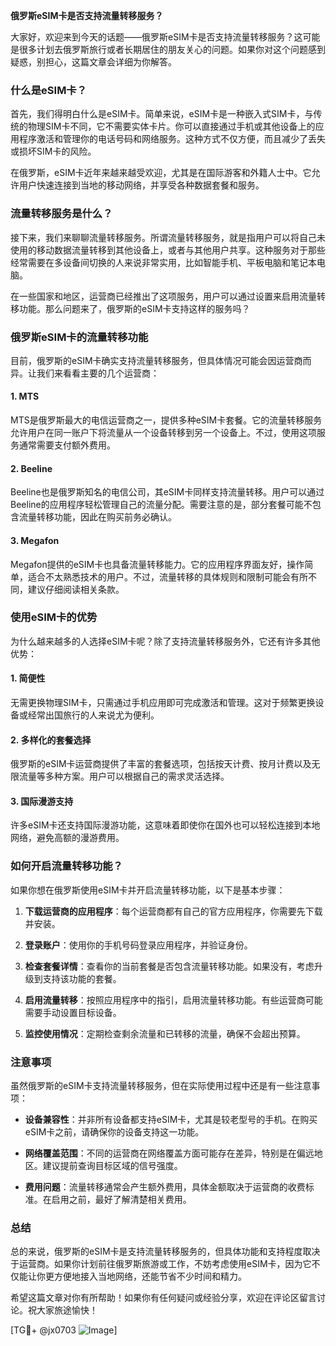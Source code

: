 **俄罗斯eSIM卡是否支持流量转移服务？**

大家好，欢迎来到今天的话题——俄罗斯eSIM卡是否支持流量转移服务？这可能是很多计划去俄罗斯旅行或者长期居住的朋友关心的问题。如果你对这个问题感到疑惑，别担心，这篇文章会详细为你解答。

### 什么是eSIM卡？

首先，我们得明白什么是eSIM卡。简单来说，eSIM卡是一种嵌入式SIM卡，与传统的物理SIM卡不同，它不需要实体卡片。你可以直接通过手机或其他设备上的应用程序激活和管理你的电话号码和网络服务。这种方式不仅方便，而且减少了丢失或损坏SIM卡的风险。

在俄罗斯，eSIM卡近年来越来越受欢迎，尤其是在国际游客和外籍人士中。它允许用户快速连接到当地的移动网络，并享受各种数据套餐和服务。

### 流量转移服务是什么？

接下来，我们来聊聊流量转移服务。所谓流量转移服务，就是指用户可以将自己未使用的移动数据流量转移到其他设备上，或者与其他用户共享。这种服务对于那些经常需要在多设备间切换的人来说非常实用，比如智能手机、平板电脑和笔记本电脑。

在一些国家和地区，运营商已经推出了这项服务，用户可以通过设置来启用流量转移功能。那么问题来了，俄罗斯的eSIM卡支持这样的服务吗？

### 俄罗斯eSIM卡的流量转移功能

目前，俄罗斯的eSIM卡确实支持流量转移服务，但具体情况可能会因运营商而异。让我们来看看主要的几个运营商：

#### 1. MTS
MTS是俄罗斯最大的电信运营商之一，提供多种eSIM卡套餐。它的流量转移服务允许用户在同一账户下将流量从一个设备转移到另一个设备上。不过，使用这项服务通常需要支付额外费用。

#### 2. Beeline
Beeline也是俄罗斯知名的电信公司，其eSIM卡同样支持流量转移。用户可以通过Beeline的应用程序轻松管理自己的流量分配。需要注意的是，部分套餐可能不包含流量转移功能，因此在购买前务必确认。

#### 3. Megafon
Megafon提供的eSIM卡也具备流量转移能力。它的应用程序界面友好，操作简单，适合不太熟悉技术的用户。不过，流量转移的具体规则和限制可能会有所不同，建议仔细阅读相关条款。

### 使用eSIM卡的优势

为什么越来越多的人选择eSIM卡呢？除了支持流量转移服务外，它还有许多其他优势：

#### 1. 简便性
无需更换物理SIM卡，只需通过手机应用即可完成激活和管理。这对于频繁更换设备或经常出国旅行的人来说尤为便利。

#### 2. 多样化的套餐选择
俄罗斯的eSIM卡运营商提供了丰富的套餐选项，包括按天计费、按月计费以及无限流量等多种方案。用户可以根据自己的需求灵活选择。

#### 3. 国际漫游支持
许多eSIM卡还支持国际漫游功能，这意味着即使你在国外也可以轻松连接到本地网络，避免高额的漫游费用。

### 如何开启流量转移功能？

如果你想在俄罗斯使用eSIM卡并开启流量转移功能，以下是基本步骤：

1. **下载运营商的应用程序**：每个运营商都有自己的官方应用程序，你需要先下载并安装。
   
2. **登录账户**：使用你的手机号码登录应用程序，并验证身份。

3. **检查套餐详情**：查看你的当前套餐是否包含流量转移功能。如果没有，考虑升级到支持该功能的套餐。

4. **启用流量转移**：按照应用程序中的指引，启用流量转移功能。有些运营商可能需要手动设置目标设备。

5. **监控使用情况**：定期检查剩余流量和已转移的流量，确保不会超出预算。

### 注意事项

虽然俄罗斯的eSIM卡支持流量转移服务，但在实际使用过程中还是有一些注意事项：

- **设备兼容性**：并非所有设备都支持eSIM卡，尤其是较老型号的手机。在购买eSIM卡之前，请确保你的设备支持这一功能。

- **网络覆盖范围**：不同的运营商在网络覆盖方面可能存在差异，特别是在偏远地区。建议提前查询目标区域的信号强度。

- **费用问题**：流量转移通常会产生额外费用，具体金额取决于运营商的收费标准。在启用之前，最好了解清楚相关费用。

### 总结

总的来说，俄罗斯的eSIM卡是支持流量转移服务的，但具体功能和支持程度取决于运营商。如果你计划前往俄罗斯旅游或工作，不妨考虑使用eSIM卡，因为它不仅能让你更方便地接入当地网络，还能节省不少时间和精力。

希望这篇文章对你有所帮助！如果你有任何疑问或经验分享，欢迎在评论区留言讨论。祝大家旅途愉快！

[TG💪+ @jx0703 ![Image](https://github.com/user-attachments/assets/dbca1d08-cadb-493c-b0ec-ad6f7a83f270)]